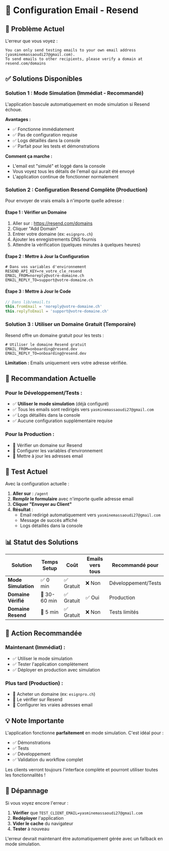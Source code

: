 # 📧 **Configuration Email - Resend**

## 🚨 **Problème Actuel**

L'erreur que vous voyez :
```
You can only send testing emails to your own email address (yasminemassaoudi27@gmail.com). 
To send emails to other recipients, please verify a domain at resend.com/domains
```

## ✅ **Solutions Disponibles**

### **Solution 1 : Mode Simulation (Immédiat - Recommandé)**

L'application bascule automatiquement en mode simulation si Resend échoue.

**Avantages :**
- ✅ Fonctionne immédiatement
- ✅ Pas de configuration requise
- ✅ Logs détaillés dans la console
- ✅ Parfait pour les tests et démonstrations

**Comment ça marche :**
- L'email est "simulé" et loggé dans la console
- Vous voyez tous les détails de l'email qui aurait été envoyé
- L'application continue de fonctionner normalement

### **Solution 2 : Configuration Resend Complète (Production)**

Pour envoyer de vrais emails à n'importe quelle adresse :

#### **Étape 1 : Vérifier un Domaine**
1. Aller sur : https://resend.com/domains
2. Cliquer "Add Domain"
3. Entrer votre domaine (ex: `esignpro.ch`)
4. Ajouter les enregistrements DNS fournis
5. Attendre la vérification (quelques minutes à quelques heures)

#### **Étape 2 : Mettre à Jour la Configuration**
```env
# Dans vos variables d'environnement
RESEND_API_KEY=re_votre_cle_resend
EMAIL_FROM=noreply@votre-domaine.ch
EMAIL_REPLY_TO=support@votre-domaine.ch
```

#### **Étape 3 : Mettre à Jour le Code**
```typescript
// Dans lib/email.ts
this.fromEmail = 'noreply@votre-domaine.ch'
this.replyToEmail = 'support@votre-domaine.ch'
```

### **Solution 3 : Utiliser un Domaine Gratuit (Temporaire)**

Resend offre un domaine gratuit pour les tests :

```env
# Utiliser le domaine Resend gratuit
EMAIL_FROM=onboarding@resend.dev
EMAIL_REPLY_TO=onboarding@resend.dev
```

**Limitation :** Emails uniquement vers votre adresse vérifiée.

## 🎯 **Recommandation Actuelle**

### **Pour le Développement/Tests :**
- ✅ **Utiliser le mode simulation** (déjà configuré)
- ✅ Tous les emails sont redirigés vers `yasminemassaoudi27@gmail.com`
- ✅ Logs détaillés dans la console
- ✅ Aucune configuration supplémentaire requise

### **Pour la Production :**
- 🔧 Vérifier un domaine sur Resend
- 🔧 Configurer les variables d'environnement
- 🔧 Mettre à jour les adresses email

## 🧪 **Test Actuel**

Avec la configuration actuelle :

1. **Aller sur** : `/agent`
2. **Remplir le formulaire** avec n'importe quelle adresse email
3. **Cliquer "Envoyer au Client"**
4. **Résultat** : 
   - Email redirigé automatiquement vers `yasminemassaoudi27@gmail.com`
   - Message de succès affiché
   - Logs détaillés dans la console

## 📊 **Statut des Solutions**

| Solution | Temps Setup | Coût | Emails vers tous | Recommandé pour |
|----------|-------------|------|------------------|-----------------|
| **Mode Simulation** | ✅ 0 min | ✅ Gratuit | ❌ Non | Développement/Tests |
| **Domaine Vérifié** | 🔧 30-60 min | ✅ Gratuit | ✅ Oui | Production |
| **Domaine Resend** | 🔧 5 min | ✅ Gratuit | ❌ Non | Tests limités |

## 🚀 **Action Recommandée**

### **Maintenant (Immédiat) :**
- ✅ Utiliser le mode simulation
- ✅ Tester l'application complètement
- ✅ Déployer en production avec simulation

### **Plus tard (Production) :**
- 🔧 Acheter un domaine (ex: `esignpro.ch`)
- 🔧 Le vérifier sur Resend
- 🔧 Configurer les vraies adresses email

## 💡 **Note Importante**

L'application fonctionne **parfaitement** en mode simulation. C'est idéal pour :
- ✅ Démonstrations
- ✅ Tests
- ✅ Développement
- ✅ Validation du workflow complet

Les clients verront toujours l'interface complète et pourront utiliser toutes les fonctionnalités !

## 🔧 **Dépannage**

Si vous voyez encore l'erreur :
1. **Vérifier** que `TEST_CLIENT_EMAIL=yasminemassaoudi27@gmail.com`
2. **Redéployer** l'application
3. **Vider le cache** du navigateur
4. **Tester** à nouveau

L'erreur devrait maintenant être automatiquement gérée avec un fallback en mode simulation.
